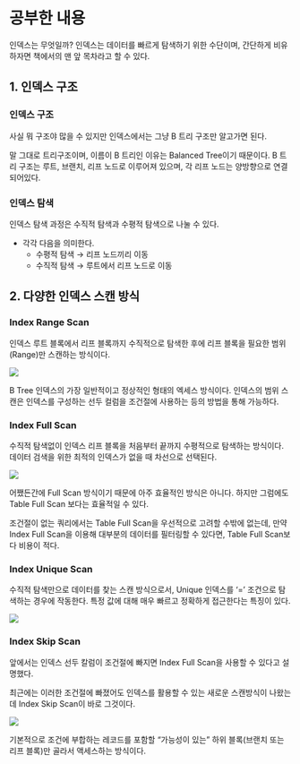 # 공부한 내용

인덱스는 무엇일까? 인덱스는 데이터를 빠르게 탐색하기 위한 수단이며, 간단하게 비유하자면 책에서의 맨 앞 목차라고 할 수 있다.

## 1. 인덱스 구조

### 인덱스 구조

사실 뭐 구조야 많을 수 있지만 인덱스에서는 그냥 B 트리 구조만 알고가면 된다.

말 그대로 트리구조이며, 이름이 B 트리인 이유는 Balanced Tree이기 때문이다. B 트리 구조는 루트, 브랜치, 리프 노드로 이루어져 있으며, 각 리프 노드는 양방향으로 연결되어있다.

### 인덱스 탐색

인덱스 탐색 과정은 수직적 탐색과 수평적 탐색으로 나눌 수 있다.

- 각각 다음을 의미한다.
  - 수평적 탐색 → 리프 노드끼리 이동
  - 수직적 탐색 → 루트에서 리프 노드로 이동

## 2. 다양한 인덱스 스캔 방식

### Index Range Scan

인덱스 루트 블록에서 리프 블록까지 수직적으로 탐색한 후에 리프 블록을 필요한 범위(Range)만 스캔하는 방식이다.

![](https://dataonair.or.kr/publishing/img/knowledge/SQL_331.jpg)

B Tree 인덱스의 가장 일반적이고 정상적인 형태의 엑세스 방식이다. 인덱스의 범위 스캔은 인덱스를 구성하는 선두 컬럼을 조건절에 사용하는 등의 방법을 통해 가능하다.

### Index Full Scan

수직적 탐색없이 인덱스 리프 블록을 처음부터 끝까지 수평적으로 탐색하는 방식이다. 데이터 검색을 위한 최적의 인덱스가 없을 때 차선으로 선택된다.

![](https://dataonair.or.kr/publishing/img/knowledge/SQL_332.jpg)

어쨌든간에 Full Scan 방식이기 때문에 아주 효율적인 방식은 아니다. 하지만 그럼에도 Table Full Scan 보다는 효율적일 수 있다.

조건절이 없는 쿼리에서는 Table Full Scan을 우선적으로 고려할 수밖에 없는데, 만약 Index Full Scan을 이용해 대부분의 데이터를 필터링할 수 있다면, Table Full Scan보다 비용이 적다.

### Index Unique Scan

수직적 탐색만으로 데이터를 찾는 스캔 방식으로서, Unique 인덱스를 ‘=’ 조건으로 탐색하는 경우에 작동한다. 특정 값에 대해 매우 빠르고 정확하게 접근한다는 특징이 있다.

![](https://dataonair.or.kr/publishing/img/knowledge/SQL_335.jpg)

### Index Skip Scan

앞에서는 인덱스 선두 칼럼이 조건절에 빠지면 Index Full Scan을 사용할 수 있다고 설명했다.

최근에는 이러한 조건절에 빠졌어도 인덱스를 활용할 수 있는 새로운 스캔방식이 나왔는데 Index Skip Scan이 바로 그것이다.

![](https://dataonair.or.kr/publishing/img/knowledge/SQL_336.jpg)

기본적으로 조건에 부합하는 레코드를 포함할 “가능성이 있는” 하위 블록(브랜치 또는 리프 블록)만 골라서 액세스하는 방식이다.























